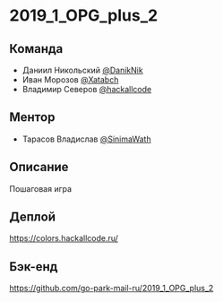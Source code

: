 # 2019_1_OPG_plus_2
## Команда
 - Даниил Никольcкий [@DanikNik](https://github.com/DanikNik)
 - Иван Морозов [@Xatabch](https://github.com/Xatabch)
 - Владимир Северов [@hackallcode](https://github.com/hackallcode)
## Ментор
 - Тарасов Владислав [@SinimaWath](https://github.com/SinimaWath)
## Описание
  Пошаговая игра
## Деплой
https://colors.hackallcode.ru/
## Бэк-енд
https://github.com/go-park-mail-ru/2019_1_OPG_plus_2
